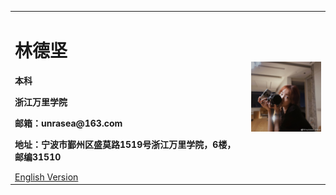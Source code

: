 <table border="0">
  <tr>
    <td width="75%">
      <h1>林德坚</h1>
      <p><b>本科</b></p>
      <p><b>浙江万里学院</b></p>
      <p><b>邮箱：unrasea@163.com</b></p>
      <p><b>地址：宁波市鄞州区盛莫路1519号浙江万里学院，6楼，邮编31510</b></p>
      <a href="/https://gitee.com/unrasea/incredible.github.io/blob/gh-pages/index.-en.md">English Version</a>
    </td>
    <td width="25%">
      <img src="/m.jpg" width="100%">      
    </td>
  </tr>
</table>
